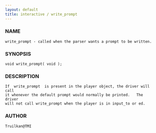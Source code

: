 ```yaml
---
layout: default
title: interactive / write_prompt
---
```






### NAME
    write_prompt - called when the parser wants a prompt to be written.


### SYNOPSIS
    void write_prompt( void );


### DESCRIPTION
    If  write_prompt  is present in the player object, the driver will call
    it whenever the default prompt would normally be printed.   The  driver
    will not call write_prompt when the player is in input_to or ed.


### AUTHOR
    Truilkan@TMI




